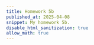 ```yaml
---
title: Homework 5b
published_at: 2025-04-08
snippet: My homework 5b.
disable_html_sanitization: true
allow_math: true
---
```


<div id="three.js_container"></div>

<script type="module">
    import * as THREE from "/250408/three.js-master/build/three.module.js"

    console.log(THREE)

    const container = document.getElementById(`three.js_container`)
    const width = container.parentNode.scrollWidth
    const height = width * 9 / 16


			import { OrbitControls } from '/250408/three.js-master/docs/examples/ko/controls/OrbitControls.html';
			import { GUI } from '/250408/three.js-master/examples/jsm/libs/lil-gui.module.min.js';

			import { GLTFLoader } from '/250408/three.js-master/docs/examples/zh/loaders/GLTFLoader.html';
			import { RGBELoader } from '/250408/three.js-master/examples/jsm/loaders/RGBELoader.js';

			let scene, renderer, camera, floor, orbitControls;
			let group, followGroup, model, skeleton, mixer, clock;
		
			let actions;

			let settings = {
				show_skeleton:false,
				fixe_transition: true,
			};

			const PI = Math.PI;
			const PI90 = Math.PI / 2;

			const controls = {

				key:[0,0],
				ease : new THREE.Vector3(),
				position : new THREE.Vector3(),
				up : new THREE.Vector3(0, 1, 0),
				rotate: new THREE.Quaternion(),
				current:'Idle',
				fadeDuration:0.5,
				runVelocity:5,
				walkVelocity:1.8,
				rotateSpeed:0.05,
				floorDecale:0,

			};


			init();

			function init() {

				const container = document.getElementById( 'container' );

				camera = new THREE.PerspectiveCamera( 45, window.innerWidth / window.innerHeight, 0.1, 100 );
				camera.position.set( 0, 2, - 5 );
				//camera.lookAt( 0, 1, 0 );


				clock = new THREE.Clock();

				scene = new THREE.Scene();
				scene.background = new THREE.Color( 0x5e5d5d );
				scene.fog = new THREE.Fog( 0x5e5d5d, 2, 20 );

				group = new THREE.Group();
				scene.add(group);

				followGroup = new THREE.Group();
				scene.add(followGroup);

				/*const hemiLight = new THREE.HemisphereLight( 0xffffff, 0xb3602b, 0.5 );
				hemiLight.position.set( 0, 20, 0 );
				scene.add( hemiLight );*/

				const dirLight = new THREE.DirectionalLight( 0xffffff, 5 );
				dirLight.position.set( - 2, 5, - 3 );
				dirLight.castShadow = true;
				let cam = dirLight.shadow.camera;
				cam.top = cam.right = 2;
				cam.bottom = cam.left = - 2;
				cam.near = 3;
				cam.far = 8;
				dirLight.shadow.bias = -0.005;
				dirLight.shadow.radius = 4;
				followGroup.add( dirLight );
				followGroup.add( dirLight.target );

				//scene.add( new THREE.CameraHelper( cam ) );

				renderer = new THREE.WebGLRenderer( { antialias: true } );
				renderer.setPixelRatio( window.devicePixelRatio );
				renderer.setSize( window.innerWidth, window.innerHeight );
				renderer.toneMapping = THREE.ACESFilmicToneMapping;
				renderer.toneMappingExposure = 0.5;
				renderer.shadowMap.enabled = true;
				container.appendChild( renderer.domElement );

				orbitControls = new OrbitControls( camera, renderer.domElement );
				orbitControls.target.set( 0, 1, 0 );
				orbitControls.enableDamping = true;
				orbitControls.enablePan = false;
				orbitControls.maxPolarAngle = PI90 - 0.05;
				orbitControls.update();

				// EVENTS

				window.addEventListener( 'resize', onWindowResize );
				document.addEventListener( 'keydown', onKeyDown );
				document.addEventListener( 'keyup', onKeyUp );


				// DEMO

				new RGBELoader()
					.setPath( '/250408/three.js-master/examples/textures/equirectangular/' )
					.load( 'lobe.hdr', function ( texture ) {

						texture.mapping = THREE.EquirectangularReflectionMapping;
						scene.environment = texture;
						scene.environmentIntensity = 1.5;

						loadModel();
						addFloor();

					});

			}

			function addFloor() {

				let size = 50;
				let repeat = 16;

				const maxAnisotropy = renderer.capabilities.getMaxAnisotropy();

				const floorT = new THREE.TextureLoader().load( '/250408/three.js-master/examples/textures/floors/FloorsCheckerboard_S_Diffuse.jpg' );
				floorT.colorSpace = THREE.SRGBColorSpace;
				floorT.repeat.set( repeat, repeat );
				floorT.wrapS = floorT.wrapT = THREE.RepeatWrapping;
				floorT.anisotropy = maxAnisotropy;

				const floorN = new THREE.TextureLoader().load( '/250408/three.js-master/examples/textures/floors/FloorsCheckerboard_S_Normal.jpg' );
				floorN.repeat.set( repeat, repeat );
				floorN.wrapS = floorN.wrapT = THREE.RepeatWrapping;
				floorN.anisotropy = maxAnisotropy;

				let mat = new THREE.MeshStandardMaterial( { map:floorT, normalMap:floorN, normalScale:new THREE.Vector2(0.5,0.5), color: 0x404040, depthWrite: false, roughness:0.85 } )

				let g = new THREE.PlaneGeometry( size, size, 50, 50 );
				g.rotateX( -PI90 );

				floor = new THREE.Mesh( g, mat );
				floor.receiveShadow = true;
				scene.add( floor );

				controls.floorDecale = (size / repeat) * 4;

				const bulbGeometry = new THREE.SphereGeometry( 0.05, 16, 8 );
				let bulbLight = new THREE.PointLight( 0xffee88, 2, 500, 2 );

				let bulbMat = new THREE.MeshStandardMaterial( { emissive: 0xffffee, emissiveIntensity: 1, color: 0x000000 } );
				bulbLight.add( new THREE.Mesh( bulbGeometry, bulbMat ) );
				bulbLight.position.set( 1, 0.1, -3 );
				bulbLight.castShadow = true;
				floor.add( bulbLight );

			}

			function loadModel() {

				const loader = new GLTFLoader();
				loader.load( '/250408/three.js-master/examples/models/gltf/Soldier.glb', function ( gltf ) {


					model = gltf.scene;
					group.add( model );
					model.rotation.y = PI;
					group.rotation.y = PI;

					model.traverse( function ( object ) {

						if ( object.isMesh ){
						    if( object.name == 'vanguard_Mesh' ){
						    	object.castShadow = true;
								object.receiveShadow = true;
								object.material.shadowSide = THREE.DoubleSide;
								//object.material.envMapIntensity = 0.5;
								object.material.metalness = 1.0;
								object.material.roughness = 0.2;
								object.material.color.set(1,1,1);
								object.material.metalnessMap = object.material.map;
						    } else {
						    	object.material.metalness = 1;
								object.material.roughness = 0;
								object.material.transparent = true;
								object.material.opacity = 0.8;
								object.material.color.set(1,1,1);
						    }
						}

					});

					//

					skeleton = new THREE.SkeletonHelper( model );
					skeleton.visible = false;
					scene.add( skeleton );

					//

					createPanel();

					//

					const animations = gltf.animations;

					mixer = new THREE.AnimationMixer( model );

					actions = {
						Idle:mixer.clipAction( animations[ 0 ] ),
						Walk:mixer.clipAction( animations[ 3 ] ),
						Run:mixer.clipAction( animations[ 1 ] )
					};

					for( let m in actions ){
						actions[m].enabled = true;
						actions[m].setEffectiveTimeScale( 1 );
						if(m!=='Idle') actions[m].setEffectiveWeight( 0 );
					}

					actions.Idle.play();

					animate();

				});

			}

			function updateCharacter( delta ) {

				const fade = controls.fadeDuration
				const key = controls.key;
				const up = controls.up;
				const ease = controls.ease;
				const rotate = controls.rotate;
				const position = controls.position;
				const azimut = orbitControls.getAzimuthalAngle();

				let active = key[0] === 0 && key[1] === 0 ? false : true;
				let play = active ? (key[2] ? 'Run' : 'Walk') : 'Idle';

		        // change animation

		        if ( controls.current != play ){

		           

		        	const current = actions[play];
		            const old = actions[controls.current];
		            controls.current = play;

		            if( settings.fixe_transition ){
		            	current.reset()
		            	current.weight = 1.0;
		            	current.stopFading()
		            	old.stopFading();
		            	// sycro if not idle
                        if ( play !== 'Idle' ) current.time = old.time * ( current.getClip().duration / old.getClip().duration );
		            	old._scheduleFading( fade, old.getEffectiveWeight(), 0 );
                        current._scheduleFading( fade, current.getEffectiveWeight(), 1 );	
			            current.play();
		            } else {
		            	setWeight( current, 1.0 );
			            old.fadeOut(fade);
			            current.reset().fadeIn( fade ).play();
		            }

		        }

		        // move object

		        if ( controls.current !== 'Idle' ) {

		            // run/walk velocity
		            let velocity = controls.current == 'Run' ? controls.runVelocity : controls.walkVelocity;

		            // direction with key
		            ease.set( key[1], 0, key[0] ).multiplyScalar( velocity * delta );

		            // calculate camera direction
		            let angle = unwrapRad( Math.atan2( ease.x, ease.z ) + azimut );
		            rotate.setFromAxisAngle( up, angle );
		            
		            // apply camera angle on ease
		            controls.ease.applyAxisAngle( up, azimut );

		            position.add( ease );
		            camera.position.add( ease );

		            group.position.copy( position );
		            group.quaternion.rotateTowards( rotate, controls.rotateSpeed );

		            orbitControls.target.copy( position ).add({x:0, y:1, z:0});
		            followGroup.position.copy( position );

		            // decale floor at infinie
		            let dx = ( position.x - floor.position.x );
		            let dz = ( position.z - floor.position.z );
		            if( Math.abs(dx) > controls.floorDecale ) floor.position.x += dx;
		            if( Math.abs(dz) > controls.floorDecale ) floor.position.z += dz;

			    }

				mixer.update( delta );
				orbitControls.update();

			}

			function unwrapRad(r) {
				return Math.atan2(Math.sin(r), Math.cos(r));
			}

			function createPanel() {

				const panel = new GUI( { width: 310 } );

				panel.add( settings, 'show_skeleton' ).onChange( (b) => { skeleton.visible = b; } );
				panel.add( settings, 'fixe_transition' );

			}

			function setWeight( action, weight ) {

				action.enabled = true;
				action.setEffectiveTimeScale( 1 );
				action.setEffectiveWeight( weight );

			}

			function onKeyDown( event ) {

				const key = controls.key;
				switch ( event.code ) {
					case 'ArrowUp': case 'KeyW': case 'KeyZ': key[0] = -1; break;
					case 'ArrowDown': case 'KeyS': key[0] = 1; break;
					case 'ArrowLeft': case 'KeyA': case 'KeyQ': key[1] = -1; break;
					case 'ArrowRight': case 'KeyD': key[1] = 1; break;
					case 'ShiftLeft' : case 'ShiftRight' : key[2] = 1; break;
				}

			}

			function onKeyUp( event ) {

				const key = controls.key;
				switch ( event.code ) {
					case 'ArrowUp': case 'KeyW': case 'KeyZ': key[0] = key[0]<0 ? 0:key[0]; break;
					case 'ArrowDown': case 'KeyS': key[0] = key[0]>0 ? 0:key[0]; break;
					case 'ArrowLeft': case 'KeyA': case 'KeyQ': key[1] = key[1]<0 ? 0:key[1]; break;
					case 'ArrowRight': case 'KeyD': key[1] = key[1]>0 ? 0:key[1]; break;
					case 'ShiftLeft' : case 'ShiftRight' : key[2] = 0; break;
				}

			}

			function onWindowResize() {

				camera.aspect = window.innerWidth / window.innerHeight;
				camera.updateProjectionMatrix();
				renderer.setSize( window.innerWidth, window.innerHeight );

			}

			function animate() {

				// Render loop

				requestAnimationFrame( animate );

				let delta = clock.getDelta();

				updateCharacter( delta );

				renderer.render( scene, camera );

			}

</script>
